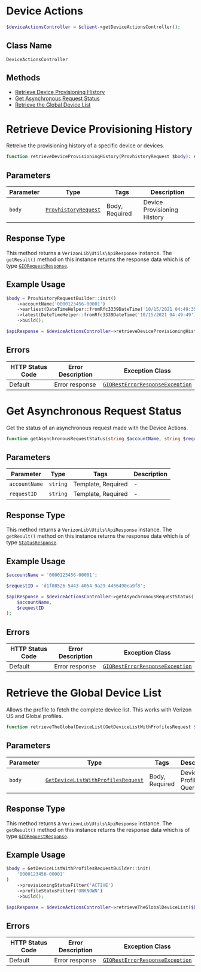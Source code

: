 # Device Actions

```php
$deviceActionsController = $client->getDeviceActionsController();
```

## Class Name

`DeviceActionsController`

## Methods

* [Retrieve Device Provisioning History](../../doc/controllers/device-actions.md#retrieve-device-provisioning-history)
* [Get Asynchronous Request Status](../../doc/controllers/device-actions.md#get-asynchronous-request-status)
* [Retrieve the Global Device List](../../doc/controllers/device-actions.md#retrieve-the-global-device-list)


# Retrieve Device Provisioning History

Retreive the provisioning history of a specific device or devices.

```php
function retrieveDeviceProvisioningHistory(ProvhistoryRequest $body): ApiResponse
```

## Parameters

| Parameter | Type | Tags | Description |
|  --- | --- | --- | --- |
| `body` | [`ProvhistoryRequest`](../../doc/models/provhistory-request.md) | Body, Required | Device Provisioning History |

## Response Type

This method returns a `VerizonLib\Utils\ApiResponse` instance. The `getResult()` method on this instance returns the response data which is of type [`GIORequestResponse`](../../doc/models/gio-request-response.md).

## Example Usage

```php
$body = ProvhistoryRequestBuilder::init()
    ->accountName('0000123456-00001')
    ->earliest(DateTimeHelper::fromRfc3339DateTime('10/15/2021 04:49:35'))
    ->latest(DateTimeHelper::fromRfc3339DateTime('10/15/2021 04:49:49'))
    ->build();

$apiResponse = $deviceActionsController->retrieveDeviceProvisioningHistory($body);
```

## Errors

| HTTP Status Code | Error Description | Exception Class |
|  --- | --- | --- |
| Default | Error response | [`GIORestErrorResponseException`](../../doc/models/gio-rest-error-response-exception.md) |


# Get Asynchronous Request Status

Get the status of an asynchronous request made with the Device Actions.

```php
function getAsynchronousRequestStatus(string $accountName, string $requestID): ApiResponse
```

## Parameters

| Parameter | Type | Tags | Description |
|  --- | --- | --- | --- |
| `accountName` | `string` | Template, Required | - |
| `requestID` | `string` | Template, Required | - |

## Response Type

This method returns a `VerizonLib\Utils\ApiResponse` instance. The `getResult()` method on this instance returns the response data which is of type [`StatusResponse`](../../doc/models/status-response.md).

## Example Usage

```php
$accountName = '0000123456-00001';

$requestID = 'd1f08526-5443-4054-9a29-4456490ea9f8';

$apiResponse = $deviceActionsController->getAsynchronousRequestStatus(
    $accountName,
    $requestID
);
```

## Errors

| HTTP Status Code | Error Description | Exception Class |
|  --- | --- | --- |
| Default | Error response | [`GIORestErrorResponseException`](../../doc/models/gio-rest-error-response-exception.md) |


# Retrieve the Global Device List

Allows the profile to fetch the complete device list. This works with Verizon US and Global profiles.

```php
function retrieveTheGlobalDeviceList(GetDeviceListWithProfilesRequest $body): ApiResponse
```

## Parameters

| Parameter | Type | Tags | Description |
|  --- | --- | --- | --- |
| `body` | [`GetDeviceListWithProfilesRequest`](../../doc/models/get-device-list-with-profiles-request.md) | Body, Required | Device Profile Query |

## Response Type

This method returns a `VerizonLib\Utils\ApiResponse` instance. The `getResult()` method on this instance returns the response data which is of type [`GIORequestResponse`](../../doc/models/gio-request-response.md).

## Example Usage

```php
$body = GetDeviceListWithProfilesRequestBuilder::init(
    '0000123456-00001'
)
    ->provisioningStatusFilter('ACTIVE')
    ->profileStatusFilter('UNKNOWN')
    ->build();

$apiResponse = $deviceActionsController->retrieveTheGlobalDeviceList($body);
```

## Errors

| HTTP Status Code | Error Description | Exception Class |
|  --- | --- | --- |
| Default | Error response | [`GIORestErrorResponseException`](../../doc/models/gio-rest-error-response-exception.md) |

